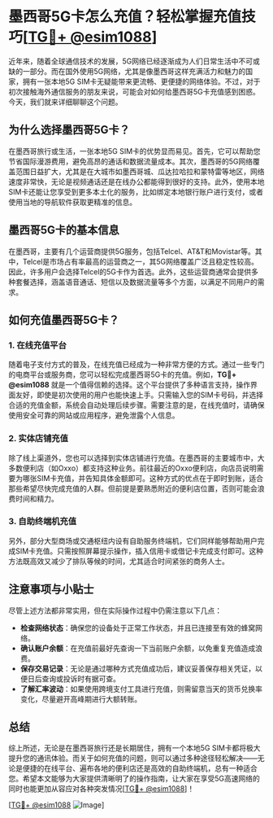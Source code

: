 # 墨西哥5G卡怎么充值？轻松掌握充值技巧[[TG💪+ @esim1088](https://t.me/s/esim1088)]

近年来，随着全球通信技术的发展，5G网络已经逐渐成为人们日常生活中不可或缺的一部分。而在国外使用5G网络，尤其是像墨西哥这样充满活力和魅力的国家，拥有一张本地5G SIM卡无疑能带来更流畅、更便捷的网络体验。不过，对于初次接触海外通信服务的朋友来说，可能会对如何给墨西哥5G卡充值感到困惑。今天，我们就来详细聊聊这个问题。

## 为什么选择墨西哥5G卡？

在墨西哥旅行或生活，一张本地5G SIM卡的优势显而易见。首先，它可以帮助您节省国际漫游费用，避免高昂的通话和数据流量成本。其次，墨西哥的5G网络覆盖范围日益扩大，尤其是在大城市如墨西哥城、瓜达拉哈拉和蒙特雷等地区，网络速度非常快，无论是视频通话还是在线办公都能得到很好的支持。此外，使用本地SIM卡还能让您享受到更多本土化的服务，比如绑定本地银行账户进行支付，或者使用当地的导航软件获取更精准的信息。

## 墨西哥5G卡的基本信息

在墨西哥，主要有几个运营商提供5G服务，包括Telcel、AT&T和Movistar等。其中，Telcel是市场占有率最高的运营商之一，其5G网络覆盖广泛且稳定性较高。因此，许多用户会选择Telcel的5G卡作为首选。此外，这些运营商通常会提供多种套餐选择，涵盖语音通话、短信以及数据流量等多个方面，以满足不同用户的需求。

## 如何充值墨西哥5G卡？

### 1. 在线充值平台

随着电子支付方式的普及，在线充值已经成为一种非常方便的方式。通过一些专门的电商平台或服务商，您可以轻松完成墨西哥5G卡的充值。例如，**TG💪+ @esim1088** 就是一个值得信赖的选择。这个平台提供了多种语言支持，操作界面友好，即使是初次使用的用户也能快速上手。只需输入您的SIM卡号码，并选择合适的充值金额，系统会自动处理后续步骤。需要注意的是，在线充值时，请确保使用安全可靠的网站或应用程序，避免泄露个人信息。

### 2. 实体店铺充值

除了线上渠道外，您也可以选择到实体店铺进行充值。在墨西哥的主要城市中，大多数便利店（如Oxxo）都支持这种业务。前往最近的Oxxo便利店，向店员说明需要为哪张SIM卡充值，并告知具体金额即可。这种方式的优点在于即时到账，适合那些希望尽快完成充值的人群。但前提是要熟悉附近的便利店位置，否则可能会浪费时间和精力。

### 3. 自助终端机充值

另外，部分大型商场或交通枢纽内设有自助服务终端机，它们同样能够帮助用户完成SIM卡充值。只需按照屏幕提示操作，插入信用卡或借记卡完成支付即可。这种方法既高效又减少了排队等候的时间，尤其适合时间紧张的商务人士。

## 注意事项与小贴士

尽管上述方法都非常实用，但在实际操作过程中仍需注意以下几点：

- **检查网络状态**：确保您的设备处于正常工作状态，并且已连接至有效的蜂窝网络。
- **确认账户余额**：在充值前最好先查询一下当前账户余额，以免重复充值造成浪费。
- **保存交易记录**：无论是通过哪种方式充值成功后，建议妥善保存相关凭证，以便日后查询或投诉时有据可查。
- **了解汇率波动**：如果使用跨境支付工具进行充值，则需留意当天的货币兑换率变化，尽量避开高峰期进行大额转账。

## 总结

综上所述，无论是在墨西哥旅行还是长期居住，拥有一个本地5G SIM卡都将极大提升您的通讯体验。而关于如何充值的问题，则可以通过多种途径轻松解决——无论是便捷的在线平台、遍布各地的便利店还是高效的自助终端机，总有一种适合您。希望本文能够为大家提供清晰明了的操作指南，让大家在享受5G高速网络的同时也能更加从容应对各种突发情况[[TG💪+ @esim1088](https://t.me/s/esim1088)]！

[[TG💪+ @esim1088](https://t.me/s/esim1088) ![Image](https://i.postimg.cc/4NQfJmqS/Snipaste-2025-05-13-00-14-12.png)]